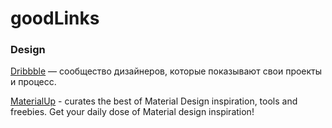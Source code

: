 # goodLinks

### Design
[Dribbble](https://dribbble.com/) — сообщество дизайнеров, которые показывают свои проекты и процесс.

[MaterialUp](http://www.materialup.com/) - curates the best of Material Design inspiration, tools and freebies. Get your daily dose of Material design inspiration!
